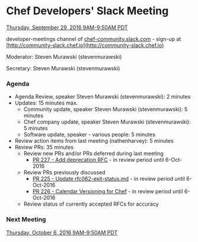 # Chef Developers' Slack Meeting

[Thursday, September 29, 2016 9AM-9:50AM PDT](http://everytimezone.com/#2016-9-29,240,cn3)

developer-meetings channel of [chef-community.slack.com](http://chef-community.slack.com) - sign-up at [http://community-slack.chef.io](http://community-slack.chef.io)

Moderator:  Steven Murawski (stevenmurawski)

Secretary:  Steven Murawski (stevenmurawski)

### Agenda
* Agenda Review, speaker Steven Murawski (stevenmurawski): 2 minutes
* Updates: 15 minutes max.
  * Community update, speaker Steven Murawski (stevenmurawski): 5 minutes
  * Chef company update, speaker Steven Murawski (stevenmurawski): 5 minutes
  * Software update, speaker - various people: 5 minutes
* Review action items from last meeting (nathenharvey): 5 minutes
* Review PRs:  35 minutes
  * Review new PRs and/or PRs deferred during last meeting
    * [PR 227 - Add deprecation RFC](https://github.com/chef/chef-rfc/pull/227)  - in review period until 6-Oct-2016
  * Review PRs previously discussed
    * [PR 225 - Update rfc062-exit-status.md](https://github.com/chef/chef-rfc/pull/225) - in review period until 6-Oct-2016
    * [PR 226 - Calendar Versioning for Chef](https://github.com/chef/chef-rfc/pull/226) - in review period until 6-Oct-2016
  * Review status of currently accepted RFCs for accuracy

### Next Meeting

[Thursday, October 6, 2016 9AM-9:50AM PDT](http://everytimezone.com/#2016-10-6,240,cn3)
